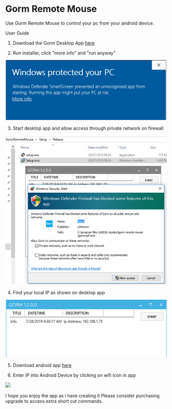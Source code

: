 # Gorm Remote Mouse
Use Gorm Remote Mouse to control your pc from your android device. 

User Guide

1. Download the Gorm Desktop App [here](https://github.com/lcstudios5563/GormRemoteMouse/raw/master/Release/GormRemoteMouse%201.2.0.0.msi)

2. Run installer, click "more info" and "run anyway"

![](https://github.com/lcstudios5563/GormRemoteMouse/blob/master/Images/App%20run%20anyway.PNG)

3. Start desktop app and allow access through private network on firewall

![](https://github.com/lcstudios5563/GormRemoteMouse/blob/master/Images/App%20firewall%20rule.PNG)

4. Find your local IP as shown on desktop app

![](https://github.com/lcstudios5563/GormRemoteMouse/blob/master/Images/App%20Ip%20address.PNG)

5. Download android app [here](https://play.google.com/store/apps/details?id=uk.co.lcstudios.mouseemulator)

6. Enter IP into Android Device by clicking on wifi icon in app

![](https://lh3.googleusercontent.com/Wl3CRzblHlIxCnbSB1n7BqODh5tRCwhMqgWWMjlINyBML_2AJhVvfX8Aj1VAqT2rDQ=w720-h310-rw)


I hope you enjoy the app as i have creating it
Please consider purchasing upgrade to access extra short cut commands.
